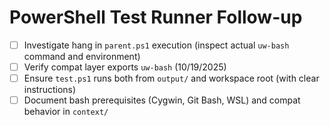 # PowerShell Test Runner Follow-up

- [ ] Investigate hang in `parent.ps1` execution (inspect actual `uw-bash` command and environment)
- [ ] Verify compat layer exports `uw-bash` (10/19/2025)
- [ ] Ensure `test.ps1` runs both from `output/` and workspace root (with clear instructions)
- [ ] Document bash prerequisites (Cygwin, Git Bash, WSL) and compat behavior in `context/`
